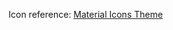 Icon reference: [Material Icons Theme](https://github.com/material-extensions/vscode-material-icon-theme)
